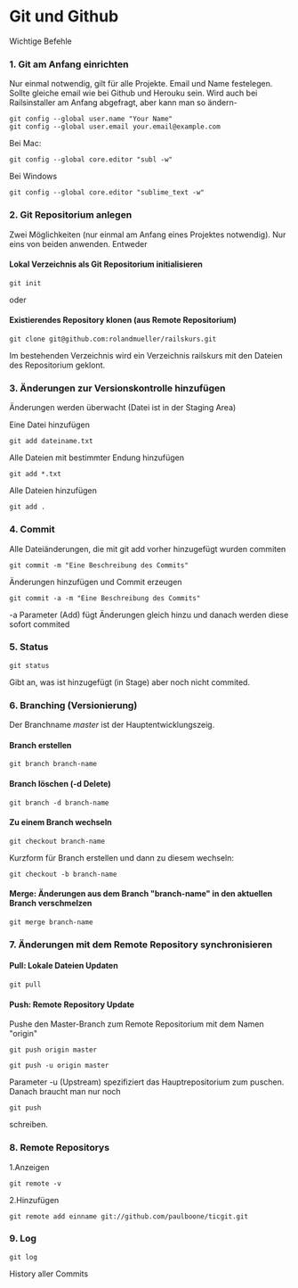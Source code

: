 # Git und Github

Wichtige Befehle

### 1. Git am Anfang einrichten 

Nur einmal notwendig, gilt für alle Projekte. Email und Name festelegen. Sollte gleiche email wie bei Github und Herouku sein. Wird auch bei Railsinstaller am Anfang abgefragt, aber kann man so ändern-

    git config --global user.name "Your Name"
    git config --global user.email your.email@example.com

Bei Mac:

    git config --global core.editor "subl -w"

Bei Windows

    git config --global core.editor "sublime_text -w"
    
### 2. Git Repositorium anlegen

Zwei Möglichkeiten (nur einmal am Anfang eines Projektes notwendig). Nur eins von beiden anwenden. Entweder

#### Lokal Verzeichnis als Git Repositorium initialisieren

    git init
   
oder
    
#### Existierendes Repository klonen (aus Remote Repositorium)

    git clone git@github.com:rolandmueller/railskurs.git
    
Im bestehenden Verzeichnis wird ein Verzeichnis railskurs mit den Dateien des Repositorium geklont.

### 3. Änderungen zur Versionskontrolle hinzufügen

Änderungen werden überwacht (Datei ist in der Staging Area)

Eine Datei hinzufügen

    git add dateiname.txt
    
Alle Dateien mit bestimmter Endung hinzufügen
        
    git add *.txt
    
Alle Dateien hinzufügen

    git add .
    
### 4. Commit 

Alle Dateiänderungen, die mit git add vorher hinzugefügt wurden commiten 

    git commit -m "Eine Beschreibung des Commits"

Änderungen hinzufügen und Commit erzeugen 

    git commit -a -m "Eine Beschreibung des Commits"
    
-a Parameter (Add) fügt Änderungen gleich hinzu und danach werden diese sofort commited

### 5. Status

    git status
    
Gibt an, was ist hinzugefügt (in Stage) aber noch nicht commited.

### 6. Branching (Versionierung)

Der Branchname *master* ist der Hauptentwicklungszeig.

#### Branch erstellen

    git branch branch-name

#### Branch löschen (-d Delete)

    git branch -d branch-name
    
#### Zu einem Branch wechseln

    git checkout branch-name 
    
Kurzform für Branch erstellen und dann zu diesem wechseln:

    git checkout -b branch-name
    
#### Merge: Änderungen aus dem Branch "branch-name" in den aktuellen Branch verschmelzen

    git merge branch-name
    
### 7. Änderungen mit dem Remote Repository synchronisieren

#### Pull: Lokale  Dateien Updaten 

    git pull

#### Push: Remote Repository Update

Pushe den Master-Branch zum Remote Repositorium mit dem Namen "origin" 

    git push origin master

    git push -u origin master

Parameter -u (Upstream) spezifiziert das Hauptrepositorium zum puschen. Danach braucht man nur noch

    git push 

schreiben.

### 8. Remote Repositorys
  
1.Anzeigen

    git remote -v
    
2.Hinzufügen

    git remote add einname git://github.com/paulboone/ticgit.git

### 9. Log

    git log
    
History aller Commits
